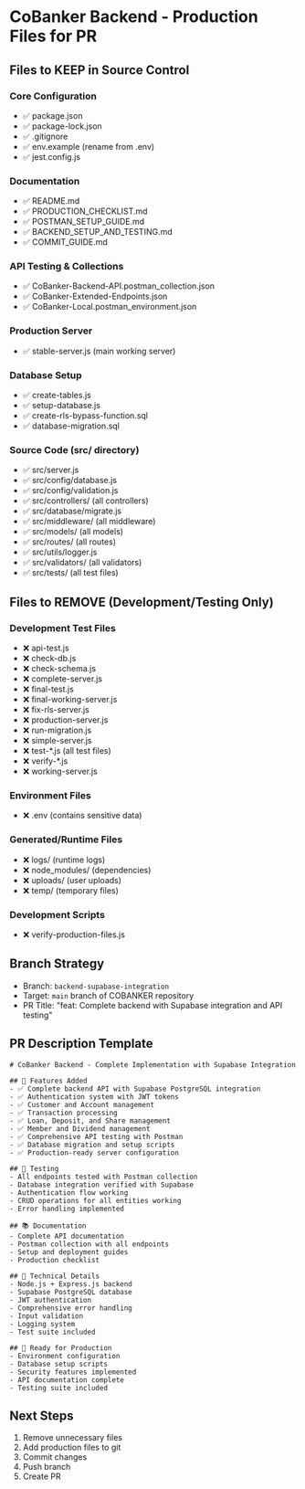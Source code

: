 # CoBanker Backend - Production Files for PR

## Files to KEEP in Source Control

### Core Configuration
- ✅ package.json
- ✅ package-lock.json  
- ✅ .gitignore
- ✅ env.example (rename from .env)
- ✅ jest.config.js

### Documentation
- ✅ README.md
- ✅ PRODUCTION_CHECKLIST.md
- ✅ POSTMAN_SETUP_GUIDE.md
- ✅ BACKEND_SETUP_AND_TESTING.md
- ✅ COMMIT_GUIDE.md

### API Testing & Collections
- ✅ CoBanker-Backend-API.postman_collection.json
- ✅ CoBanker-Extended-Endpoints.json
- ✅ CoBanker-Local.postman_environment.json

### Production Server
- ✅ stable-server.js (main working server)

### Database Setup
- ✅ create-tables.js
- ✅ setup-database.js
- ✅ create-rls-bypass-function.sql
- ✅ database-migration.sql

### Source Code (src/ directory)
- ✅ src/server.js
- ✅ src/config/database.js
- ✅ src/config/validation.js
- ✅ src/controllers/ (all controllers)
- ✅ src/database/migrate.js
- ✅ src/middleware/ (all middleware)
- ✅ src/models/ (all models)
- ✅ src/routes/ (all routes)
- ✅ src/utils/logger.js
- ✅ src/validators/ (all validators)
- ✅ src/tests/ (all test files)

## Files to REMOVE (Development/Testing Only)

### Development Test Files
- ❌ api-test.js
- ❌ check-db.js
- ❌ check-schema.js
- ❌ complete-server.js
- ❌ final-test.js
- ❌ final-working-server.js
- ❌ fix-rls-server.js
- ❌ production-server.js
- ❌ run-migration.js
- ❌ simple-server.js
- ❌ test-*.js (all test files)
- ❌ verify-*.js
- ❌ working-server.js

### Environment Files
- ❌ .env (contains sensitive data)

### Generated/Runtime Files
- ❌ logs/ (runtime logs)
- ❌ node_modules/ (dependencies)
- ❌ uploads/ (user uploads)
- ❌ temp/ (temporary files)

### Development Scripts
- ❌ verify-production-files.js

## Branch Strategy
- Branch: `backend-supabase-integration`
- Target: `main` branch of COBANKER repository
- PR Title: "feat: Complete backend with Supabase integration and API testing"

## PR Description Template
```
# CoBanker Backend - Complete Implementation with Supabase Integration

## 🚀 Features Added
- ✅ Complete backend API with Supabase PostgreSQL integration
- ✅ Authentication system with JWT tokens
- ✅ Customer and Account management
- ✅ Transaction processing
- ✅ Loan, Deposit, and Share management
- ✅ Member and Dividend management
- ✅ Comprehensive API testing with Postman
- ✅ Database migration and setup scripts
- ✅ Production-ready server configuration

## 🧪 Testing
- All endpoints tested with Postman collection
- Database integration verified with Supabase
- Authentication flow working
- CRUD operations for all entities working
- Error handling implemented

## 📚 Documentation
- Complete API documentation
- Postman collection with all endpoints
- Setup and deployment guides
- Production checklist

## 🔧 Technical Details
- Node.js + Express.js backend
- Supabase PostgreSQL database
- JWT authentication
- Comprehensive error handling
- Input validation
- Logging system
- Test suite included

## 🚀 Ready for Production
- Environment configuration
- Database setup scripts
- Security features implemented
- API documentation complete
- Testing suite included
```

## Next Steps
1. Remove unnecessary files
2. Add production files to git
3. Commit changes
4. Push branch
5. Create PR
